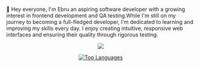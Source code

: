 👋 Hey everyone, I'm Ebru
an aspiring software developer with a growing interest in frontend development and QA testing.While I'm still on my journey to becoming a full-fledged developer, I'm dedicated to learning and improving my skills every day. I enjoy creating intuitive, responsive web interfaces and ensuring their quality through rigorous testing.


<p align="center">
	<img src="https://www.codewars.com/users/rruru/badges/large">
</p>

<p align="center">
	<a href="https://github.com/rurulab/github-readme-stats">
	<img src="https://github-readme-stats.vercel.app/api/top-langs/?username=rurulab&layout=compact&theme=tokyonight&langs_count=8" alt="Top Languages">
	</a>
</p>


<!--<p align="center">
	<a href="javascript:void(0);">
	<img src="https://github-readme-stats.vercel.app/api/top-langs/?username=rurulab&layout=compact&theme=tokyonight&langs_count=8" alt="Top Languages">
	</a>
	
</p>-->
<!--
Hi i'm Ebru 

Here are some ideas to get you started:

- 🔭 I’m currently working on ...
- 🌱 I’m currently learning ...
- 👯 I’m looking to collaborate on ...
- 🤔 I’m looking for help with ...
- 💬 Ask me about ...
- 📫 How to reach me: ...
- 😄 Pronouns: ...
- ⚡ Fun fact: ...
-->

